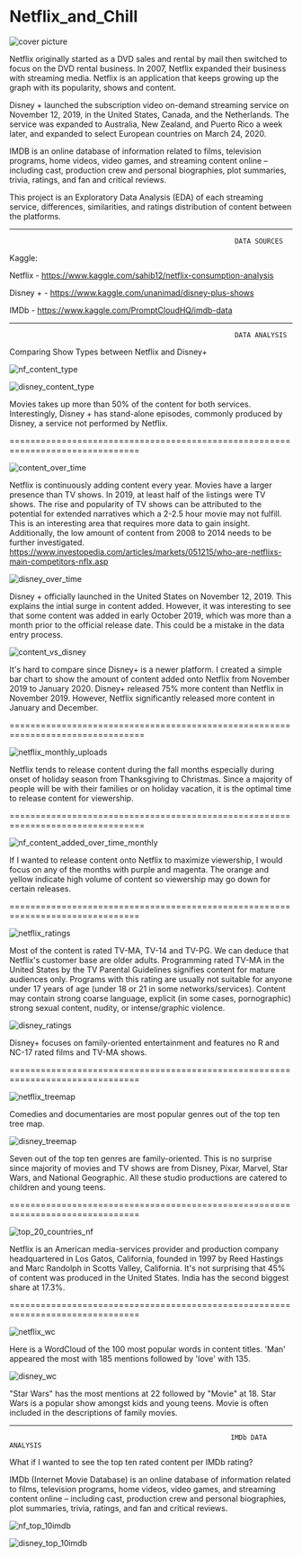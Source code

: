 # Netflix_and_Chill

![cover picture](https://github.com/aclao89/Netflix_and_Chill/blob/master/Images/disney_netflix_cover.jpeg)


Netflix originally started as a DVD sales and rental by mail then switched to focus on the DVD rental business. In 2007, Netflix expanded their business with streaming media. Netflix is an application that keeps growing up the graph with its popularity, shows and content.

Disney + launched the subscription video on-demand streaming service on November 12, 2019, in the United States, Canada, and the Netherlands. The service was expanded to Australia, New Zealand, and Puerto Rico a week later, and expanded to select European countries on March 24, 2020.

IMDB is an online database of information related to films, television programs, home videos, video games, and streaming content online – including cast, production crew and personal biographies, plot summaries, trivia, ratings, and fan and critical reviews.


This project is an Exploratory Data Analysis (EDA) of each streaming service,  differences, similarities, and ratings distribution of content between the platforms.

______________________________________________________________________________________
                                                            DATA SOURCES
Kaggle:

Netflix - https://www.kaggle.com/sahib12/netflix-consumption-analysis

Disney + - https://www.kaggle.com/unanimad/disney-plus-shows

IMDb - https://www.kaggle.com/PromptCloudHQ/imdb-data

______________________________________________________________________________________

                                                            DATA ANALYSIS

Comparing Show Types between Netflix and Disney+

![nf_content_type](https://github.com/aclao89/Netflix_and_Chill/raw/master/Images/netfli_show_types.png)



![disney_content_type](https://github.com/aclao89/Netflix_and_Chill/blob/master/Images/disney_show_type.png)


Movies takes up more than 50% of the content for both services. Interestingly, Disney + has stand-alone episodes, commonly produced by Disney, a service not performed by Netflix.

===============================================================================

![content_over_time](https://github.com/aclao89/Netflix_and_Chill/raw/master/Images/content_nf_over_time.png)

Netflix is continuously adding content every year. Movies have a larger presence than TV shows. In 2019, at least half of the listings were TV shows. The rise and popularity of TV shows can be attributed to the potential for extended narratives which a 2-2.5 hour movie may not fulfill. This is an interesting area that requires more data to gain insight. Additionally, the low amount of content from 2008 to 2014 needs to be further investigated. https://www.investopedia.com/articles/markets/051215/who-are-netflixs-main-competitors-nflx.asp



![disney_over_time](https://github.com/aclao89/Netflix_and_Chill/raw/master/Images/content_ds%2B_over_time.png)

Disney + officially launched in the United States on November 12, 2019. This explains the intial surge in content added. However, it was interesting to see that some content was added in early October 2019, which was more than a month prior to the official release date. This could be a mistake in the data entry process.



![content_vs_disney](https://github.com/aclao89/Netflix_and_Chill/blob/master/Images/content_vs_disney.png)


It's hard to compare since Disney+ is a newer platform. I created a simple bar chart to show the amount of content added onto Netflix from November 2019 to January 2020. Disney+ released 75% more content than Netflix in November 2019. However, Netflix significantly released more content in January and December.

================================================================================


![netflix_monthly_uploads](https://github.com/aclao89/Netflix_and_Chill/blob/master/Images/content_by_month.png)

Netflix tends to release content during the fall months especially during onset of holiday season from Thanksgiving to Christmas. Since a majority of people will be with their families or on holiday vacation, it is the optimal time to release content for viewership.

================================================================================

![nf_content_added_over_time_monthly](https://github.com/aclao89/Netflix_and_Chill/blob/master/Images/nf_update_month_year.png)

If I wanted to release content onto Netflix to maximize viewership, I would focus on any of the months with purple and magenta. The orange and yellow indicate high volume of content so viewership may go down for certain releases.


===============================================================================

![netflix_ratings](https://github.com/aclao89/Netflix_and_Chill/blob/master/Images/film_ratings_netflix.png)

Most of the content is rated TV-MA, TV-14 and TV-PG. We can deduce that Netflix's customer base are older adults. Programming rated TV-MA in the United States by the TV Parental Guidelines signifies content for mature audiences only. Programs with this rating are usually not suitable for anyone under 17 years of age (under 18 or 21 in some networks/services). Content may contain strong coarse language, explicit (in some cases, pornographic) strong sexual content, nudity, or intense/graphic violence.


![disney_ratings](https://github.com/aclao89/Netflix_and_Chill/blob/master/Images/film_ratings_disney.png)

Disney+ focuses on family-oriented entertainment and features no R and NC-17 rated films and TV-MA shows.

===============================================================================

![netflix_treemap](https://github.com/aclao89/Netflix_and_Chill/blob/master/Images/netflix_treemap.png)

Comedies and documentaries are most popular genres out of the top ten tree map.



![disney_treemap](https://github.com/aclao89/Netflix_and_Chill/blob/master/Images/disney_treemap.png)

Seven out of the top ten genres are family-oriented. This is no surprise since majority of movies and TV shows are from Disney, Pixar, Marvel, Star Wars, and National Geographic. All these studio productions are catered to children and young teens.

===============================================================================

![top_20_countries_nf](https://github.com/aclao89/Netflix_and_Chill/blob/master/Images/top_20_country_productions.png)

Netflix is an American media-services provider and production company headquartered in Los Gatos, California, founded in 1997 by Reed Hastings and Marc Randolph in Scotts Valley, California. It's not surprising that 45% of content was produced in the United States. India has the second biggest share at 17.3%.

===============================================================================

![netflix_wc](https://github.com/aclao89/Netflix_and_Chill/blob/master/Images/netflix_wc_.png)

Here is a WordCloud of the 100 most popular words in content titles. 'Man' appeared the most with 185 mentions followed by 'love' with 135.

![disney_wc](https://github.com/aclao89/Netflix_and_Chill/blob/master/Images/disney_wc.png)

"Star Wars" has the most mentions at 22 followed by "Movie" at 18. Star Wars is a popular show amongst kids and young teens. Movie is often included in the descriptions of family movies.

________________________________________________________________________________

                                                           IMDb DATA ANALYSIS   

What if I wanted to see the top ten rated content per IMDb rating?

IMDb (Internet Movie Database) is an online database of information related to films, television programs, home videos, video games, and streaming content online – including cast, production crew and personal biographies, plot summaries, trivia, ratings, and fan and critical reviews.

![nf_top_10imdb](https://github.com/aclao89/Netflix_and_Chill/blob/master/Images/nf_sunburst.png)





![disney_top_10imdb](https://github.com/aclao89/Netflix_and_Chill/blob/master/Images/ds%2B_sunburst.png)
